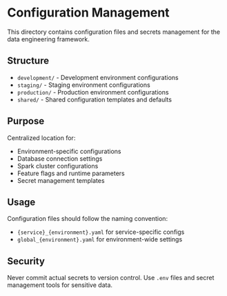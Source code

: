 # Configuration Management

This directory contains configuration files and secrets management for the data engineering framework.

## Structure

- `development/` - Development environment configurations
- `staging/` - Staging environment configurations  
- `production/` - Production environment configurations
- `shared/` - Shared configuration templates and defaults

## Purpose

Centralized location for:
- Environment-specific configurations
- Database connection settings
- Spark cluster configurations
- Feature flags and runtime parameters
- Secret management templates

## Usage

Configuration files should follow the naming convention:
- `{service}_{environment}.yaml` for service-specific configs
- `global_{environment}.yaml` for environment-wide settings

## Security

Never commit actual secrets to version control. Use `.env` files and secret management tools for sensitive data.